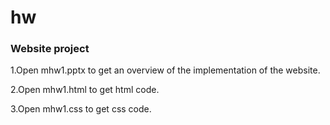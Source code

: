# hw

### Website project

1.Open mhw1.pptx to get an overview of the implementation of the website.

2.Open mhw1.html to get html code.

3.Open mhw1.css to get css code.
